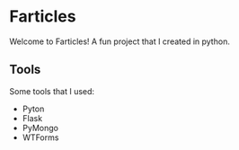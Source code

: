 # Farticles
Welcome to Farticles! A fun project that I created in python.

## Tools
Some tools that I used:
- Pyton
- Flask
- PyMongo
- WTForms
